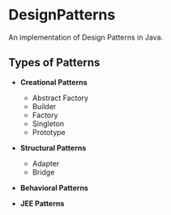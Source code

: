 # DesignPatterns
An implementation of Design Patterns in Java.

## Types of Patterns
- **Creational Patterns**
  - Abstract Factory
  - Builder
  - Factory
  - Singleton
  - Prototype

- **Structural Patterns**
  - Adapter
  - Bridge

- **Behavioral Patterns**

- **JEE Patterns**
